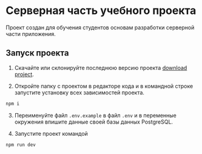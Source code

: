 # Серверная часть учебного проекта

Проект создан для обучения студентов основам разработки серверной части приложения.

## Запуск проекта

1. Скачайте или склонируйте последнюю версию проекта [download project](https://github.com/Elenstar/project-server-lessons/archive/refs/heads/main.zip).

2. Откройте папку с проектом в редакторе кода и в командной строке запустите установку всех зависимостей проекта.

```bash
npm i
```
3. Переименуйте файл `.env.example` в файл `.env` и в переменные окружения впишите данные своей базы данных PostgreSQL.

4. Запустите проект командой

```bash
npm run dev
```

